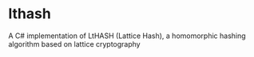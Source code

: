 # lthash
A C# implementation of LtHASH (Lattice Hash), a homomorphic hashing algorithm based on lattice cryptography

